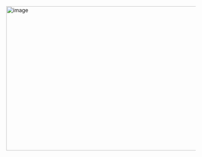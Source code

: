 <img width="848" height="384" alt="image" src="https://github.com/user-attachments/assets/3327b37c-01d3-4dde-9eab-aac571dd8fcf" />

